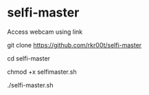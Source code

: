 # selfi-master
Access webcam using link

git clone https://github.com/rkr00t/selfi-master

cd selfi-master

chmod +x selfimaster.sh

./selfi-master.sh
